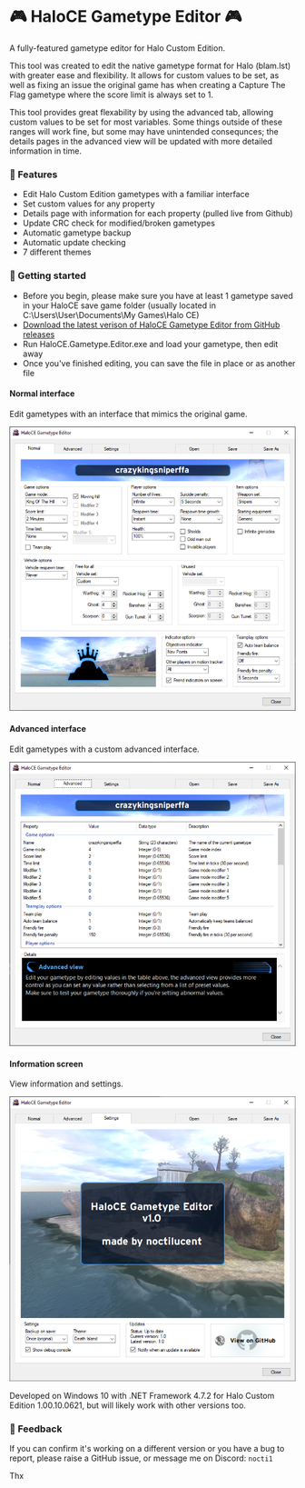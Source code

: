 # 🎮 HaloCE Gametype Editor 🎮
A fully-featured gametype editor for Halo Custom Edition.

This tool was created to edit the native gametype format for Halo (blam.lst) with greater ease and flexibility.
It allows for custom values to be set, as well as fixing an issue the original game has when creating a Capture The Flag gametype where the score limit is always set to 1.

This tool provides great flexability by using the advanced tab, allowing custom values to be set for most variables.
Some things outside of these ranges will work fine, but some may have unintended consequnces; the details pages in the advanced view will be updated with more detailed information in time.

### 🌟 Features
- Edit Halo Custom Edition gametypes with a familiar interface
- Set custom values for any property
- Details page with information for each property (pulled live from Github)
- Update CRC check for modified/broken gametypes
- Automatic gametype backup
- Automatic update checking
- 7 different themes

### 🔗 Getting started
- Before you begin, please make sure you have at least 1 gametype saved in your HaloCE save game folder (usually located in C:\Users\User\Documents\My Games\Halo CE)
- [Download the latest verison of HaloCE Gametype Editor from GitHub releases](https://github.com/nocti1/HaloCE-Gametype-Editor/releases/latest)
- Run HaloCE.Gametype.Editor.exe and load your gametype, then edit away
- Once you've finished editing, you can save the file in place or as another file

#### Normal interface
Edit gametypes with an interface that mimics the original game.

![HaloCE Gametype Editor (Normal)](assets/normal.png)


#### Advanced interface
Edit gametypes with a custom advanced interface.

![HaloCE Gametype Editor (Advanced)](assets/advanced.png)


#### Information screen
View information and settings.

![HaloCE Gametype Editor (Information)](assets/settings.png)


Developed on Windows 10 with .NET Framework 4.7.2 for Halo Custom Edition 1.00.10.0621, but will likely work with other versions too.

### 📢 Feedback
If you can confirm it's working on a different version or you have a bug to report, please raise a GitHub issue, or message me on Discord: `nocti1`

Thx
